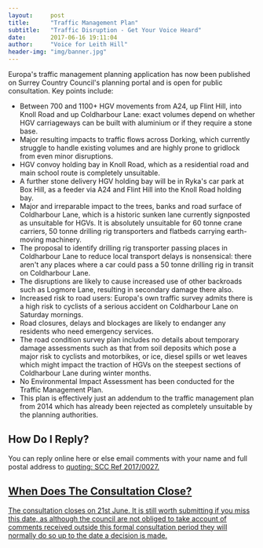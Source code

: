 ```yaml
---
layout:     post
title:      "Traffic Management Plan"
subtitle:   "Traffic Disruption - Get Your Voice Heard"
date:       2017-06-16 19:11:04
author:     "Voice for Leith Hill"
header-img: "img/banner.jpg"
---
```


<p>Europa's traffic management planning application has now been published on Surrey Country Council's planning portal and is open for public consultation. Key points include:
  <ul>
      <li>Between 700 and 1100+ HGV movements from A24, up Flint Hill, into Knoll Road and up Coldharbour Lane: exact volumes depend on whether HGV carriageways can be built with aluminium or if they require a stone base.</li>
      <li>Major resulting impacts to <span class="il">traffic</span> flows across Dorking, which currently struggle to handle existing volumes and are highly prone to gridlock from even minor disruptions.</li>
      <li>HGV convoy holding bay in Knoll Road, which as a residential road and main school route is completely unsuitable.</li>
      <li>A further stone delivery HGV holding bay will be in Ryka's car park at Box Hill, as a feeder via A24 and Flint Hill into the Knoll Road holding bay.</li>
      <li>Major and irreparable impact to the trees, banks and road surface of Coldharbour Lane, which is a historic sunken lane currently signposted as unsuitable for HGVs. It is absolutely unsuitable for 60 tonne crane carriers, 50 tonne drilling rig transporters and flatbeds carrying earth-moving machinery.</li>
      <li>The proposal to identify drilling rig transporter passing places in Coldharbour Lane to reduce local transport delays is nonsensical: there aren't any places where a car could pass a 50 tonne drilling rig in transit on Coldharbour Lane.</li>
      <li>The disruptions are likely to cause increased use of other backroads such as Logmore Lane, resulting in secondary damage there also.</li>
      <li>Increased risk to road users: Europa's own <span class="il">traffic</span> survey admits there is a high risk to cyclists of a serious accident on Coldharbour Lane on Saturday mornings.</li>
      <li>Road closures, delays and blockages are likely to endanger any residents who need emergency services.</li>
      <li>The road condition survey <span class="il">plan</span> includes no details about temporary damage assessments such as that from soil deposits which pose a major risk to cyclists and motorbikes, or ice, diesel spills or wet leaves which might impact the traction of HGVs on the steepest sections of Coldharbour Lane during winter months.</li>
      <li>No Environmental Impact Assessment has been conducted for the <span class="il">Traffic</span> <span class="il">Management</span> <span class="il">Plan</span>.</li>
      <li>This <span class="il">plan</span> is effectively just an addendum to the <span class="il">traffic</span> <span class="il">management</span> <span class="il">plan</span> from 2014 which has already been rejected as completely unsuitable by the <span class="il">planning</span> authorities.</li>
  </ul>
</p>

<h2>How Do I Reply?</h2>
<p>You can <https://planning.surreycc.gov.uk/plancomment.aspx?AppNo=SCC%20Ref%202017/0027">reply online here</a> or else email comments with your name and full postal address to <a href="mailto:pscpublicresponse@environment-agency.gov.uk"> quoting: SCC Ref 2017/0027.</p>

<h2>When Does The Consultation Close?</h2>
<p>The consultation closes on 21st June. It is still worth submitting if you miss this date, as although the council are not obliged to take account of comments received outside this formal consultation period they will normally do so up to the date a decision is made.</p>
